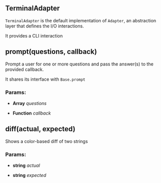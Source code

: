 

<!-- Start lib/env/adapter.js -->

## TerminalAdapter

`TerminalAdapter` is the default implementation of `Adapter`, an abstraction
layer that defines the I/O interactions.

It provides a CLI interaction

## prompt(questions, callback)

Prompt a user for one or more questions and pass
the answer(s) to the provided callback.

It shares its interface with `Base.prompt`

### Params: 

* **Array** *questions* 

* **Function** *callback* 

## diff(actual, expected)

Shows a color-based diff of two strings

### Params: 

* **string** *actual* 

* **string** *expected* 

<!-- End lib/env/adapter.js -->


